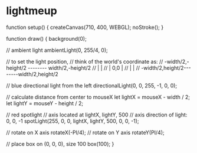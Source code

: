 # lightmeup
function setup() {
  createCanvas(710, 400, WEBGL);
  noStroke();
}

function draw() {
  background(0);

  // ambient light
   ambientLight(0, 255/4, 0);

  // to set the light position,
  // think of the world's coordinate as:
  // -width/2,-height/2 -------- width/2,-height/2
  //                |            |
  //                |     0,0    |
  //                |            |
  // -width/2,height/2--------width/2,height/2

  // blue directional light from the left
  directionalLight(0, 0, 255, -1, 0, 0);

  // calculate distance from center to mouseX
  let lightX = mouseX - width / 2;
  let lightY = mouseY - height / 2;

  // red spotlight
  // axis located at lightX, lightY, 500
  // axis direction of light: 0, 0, -1
  spotLight(255, 0, 0, lightX, lightY, 500, 0, 0, -1);

  // rotate on X axis
  rotateX(-PI/4);
  // rotate on Y axis
  rotateY(PI/4);

  // place box on (0, 0, 0), size 100
  box(100);
}
